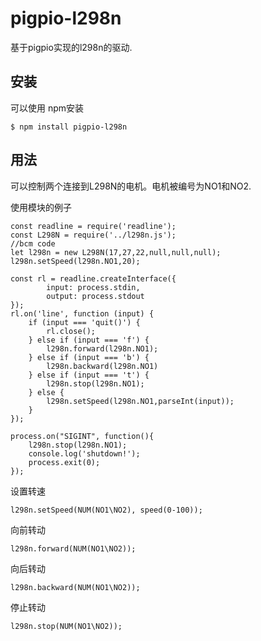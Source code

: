 # pigpio-l298n

基于pigpio实现的l298n的驱动.

## 安装
可以使用 npm安装

```
$ npm install pigpio-l298n
```

## 用法
可以控制两个连接到L298N的电机。电机被编号为NO1和NO2.

使用模块的例子

```
const readline = require('readline');
const L298N = require('../l298n.js');
//bcm code
let l298n = new L298N(17,27,22,null,null,null);
l298n.setSpeed(l298n.NO1,20);

const rl = readline.createInterface({
	    input: process.stdin,
	    output: process.stdout
});
rl.on('line', function (input) {
    if (input === 'quit()') {
        rl.close();
    } else if (input === 'f') {
	    l298n.forward(l298n.NO1);
    } else if (input === 'b') {
	    l298n.backward(l298n.NO1)
    } else if (input === 't') {
	    l298n.stop(l298n.NO1);
    } else {
	    l298n.setSpeed(l298n.NO1,parseInt(input));
    }
});

process.on("SIGINT", function(){
    l298n.stop(l298n.NO1);
    console.log('shutdown!');
    process.exit(0);
});

```

设置转速

```
l298n.setSpeed(NUM(NO1\NO2), speed(0-100));
```

向前转动

```
l298n.forward(NUM(NO1\NO2));
```

向后转动

```
l298n.backward(NUM(NO1\NO2));
```

停止转动

```
l298n.stop(NUM(NO1\NO2));
```
